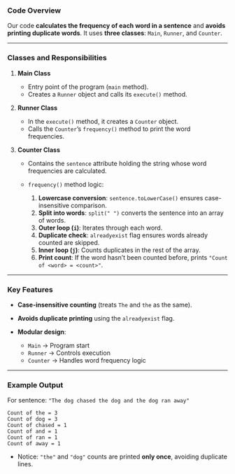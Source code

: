

### **Code Overview**

Our code **calculates the frequency of each word in a sentence** and **avoids printing duplicate words**. It uses **three classes**: `Main`, `Runner`, and `Counter`.

---

### **Classes and Responsibilities**

1. **Main Class**

   * Entry point of the program (`main` method).
   * Creates a `Runner` object and calls its `execute()` method.

2. **Runner Class**

   * In the `execute()` method, it creates a `Counter` object.
   * Calls the `Counter`’s `frequency()` method to print the word frequencies.

3. **Counter Class**

   * Contains the `sentence` attribute holding the string whose word frequencies are calculated.
   * `frequency()` method logic:

     1. **Lowercase conversion**: `sentence.toLowerCase()` ensures case-insensitive comparison.
     2. **Split into words**: `split(" ")` converts the sentence into an array of words.
     3. **Outer loop (`i`)**: Iterates through each word.
     4. **Duplicate check**: `alreadyexist` flag ensures words already counted are skipped.
     5. **Inner loop (`j`)**: Counts duplicates in the rest of the array.
     6. **Print count**: If the word hasn’t been counted before, prints `"Count of <word> = <count>"`.

---

### **Key Features**

* **Case-insensitive counting** (treats `The` and `the` as the same).
* **Avoids duplicate printing** using the `alreadyexist` flag.
* **Modular design**:

  * `Main` → Program start
  * `Runner` → Controls execution
  * `Counter` → Handles word frequency logic

---

### **Example Output**

For sentence: `"The dog chased the dog and the dog ran away"`

```
Count of the = 3
Count of dog = 3
Count of chased = 1
Count of and = 1
Count of ran = 1
Count of away = 1
```

* Notice: `"the"` and `"dog"` counts are printed **only once**, avoiding duplicate lines.
